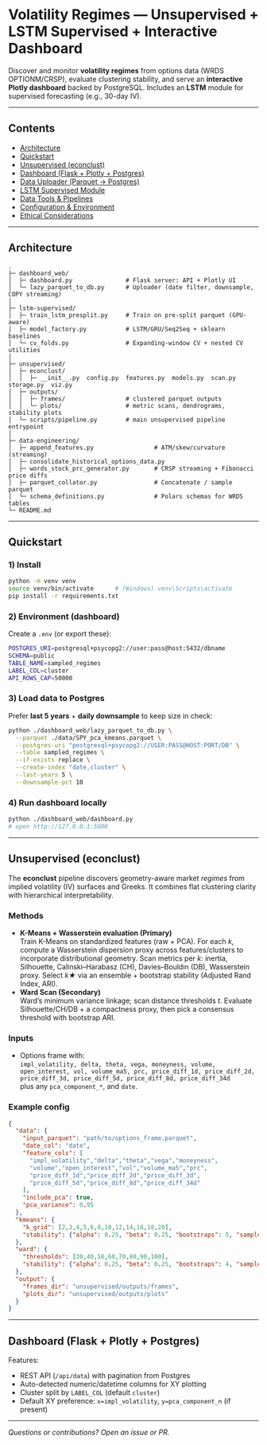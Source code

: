# Volatility Regimes — Unsupervised + LSTM Supervised + Interactive Dashboard

Discover and monitor **volatility regimes** from options data (WRDS OPTIONM/CRSP), evaluate clustering stability, and serve an **interactive Plotly dashboard** backed by PostgreSQL. Includes an **LSTM** module for supervised forecasting (e.g., 30-day IV).

---

## Contents
- [Architecture](#architecture)
- [Quickstart](#quickstart)
- [Unsupervised (econclust)](#unsupervised-econclust)
- [Dashboard (Flask + Plotly + Postgres)](#dashboard-flask--plotly--postgres)
- [Data Uploader (Parquet → Postgres)](#data-uploader-parquet--postgres)
- [LSTM Supervised Module](#lstm-supervised-module)
- [Data Tools & Pipelines](#data-tools--pipelines)
- [Configuration & Environment](#configuration--environment)
- [Ethical Considerations](#ethical-considerations)

---

## Architecture

```
.
├─ dashboard_web/
│  ├─ dashboard.py               # Flask server: API + Plotly UI
│  └─ lazy_parquet_to_db.py      # Uploader (date filter, downsample, COPY streaming)
│
├─ lstm-supervised/
│  ├─ train_lstm_presplit.py     # Train on pre-split parquet (GPU-aware)
│  ├─ model_factory.py           # LSTM/GRU/Seq2Seq + sklearn baselines
│  └─ cv_folds.py                # Expanding-window CV + nested CV utilities
│
├─ unsupervised/
│  ├─ econclust/
│  │  ├─ __init__.py  config.py  features.py  models.py  scan.py  storage.py  viz.py
│  ├─ outputs/
│  │  ├─ frames/                 # clustered parquet outputs
│  │  └─ plots/                  # metric scans, dendrograms, stability plots
│  └─ scripts/pipeline.py        # main unsupervised pipeline entrypoint
│
├─ data-engineering/
│  ├─ append_features.py                 # ATM/skew/curvature (streaming)
│  ├─ consolidate_historical_options_data.py
│  ├─ words_stock_prc_generator.py       # CRSP streaming + Fibonacci price diffs
│  ├─ parquet_collator.py                # Concatenate / sample parquet
│  └─ schema_definitions.py              # Polars schemas for WRDS tables
└─ README.md
```

---

## Quickstart

### 1) Install
```bash
python -m venv venv
source venv/bin/activate      # (Windows) venv\Scripts\activate
pip install -r requirements.txt
```

### 2) Environment (dashboard)
Create a `.env` (or export these):
```bash
POSTGRES_URI=postgresql+psycopg2://user:pass@host:5432/dbname
SCHEMA=public
TABLE_NAME=sampled_regimes
LABEL_COL=cluster
API_ROWS_CAP=50000
```

### 3) Load data to Postgres
Prefer **last 5 years** + **daily downsample** to keep size in check:
```bash
python ./dashboard_web/lazy_parquet_to_db.py \
  --parquet ./data/SPY_pca_kmeans.parquet \
  --postgres-uri "postgresql+psycopg2://USER:PASS@HOST:PORT/DB" \
  --table sampled_regimes \
  --if-exists replace \
  --create-index "date,cluster" \
  --last-years 5 \
  --downsample-pct 10
```

### 4) Run dashboard locally
```bash
python ./dashboard_web/dashboard.py
# open http://127.0.0.1:5000
```

---

## Unsupervised (econclust)

The **econclust** pipeline discovers geometry-aware market *regimes* from implied volatility (IV) surfaces and Greeks. It combines flat clustering clarity with hierarchical interpretability.

### Methods
- **K-Means + Wasserstein evaluation (Primary)**  
  Train K-Means on standardized features (raw + PCA). For each *k*, compute a Wasserstein dispersion proxy across features/clusters to incorporate distributional geometry. Scan metrics per *k*: inertia, Silhouette, Calinski–Harabasz (CH), Davies–Bouldin (DB), Wasserstein proxy. Select *k★* via an ensemble + bootstrap stability (Adjusted Rand Index, ARI).
- **Ward Scan (Secondary)**  
  Ward’s minimum variance linkage; scan distance thresholds *t*. Evaluate Silhouette/CH/DB + a compactness proxy, then pick a consensus threshold with bootstrap ARI.

### Inputs
- Options frame with:  
  `impl_volatility, delta, theta, vega, moneyness, volume, open_interest, vol, volume_ma5, prc, price_diff_1d, price_diff_2d, price_diff_3d, price_diff_5d, price_diff_8d, price_diff_34d`  
  plus any `pca_component_*`, and `date`.

### Example config
```json
{
  "data": {
    "input_parquet": "path/to/options_frame.parquet",
    "date_col": "date",
    "feature_cols": [
      "impl_volatility","delta","theta","vega","moneyness",
      "volume","open_interest","vol","volume_ma5","prc",
      "price_diff_1d","price_diff_2d","price_diff_3d",
      "price_diff_5d","price_diff_8d","price_diff_34d"
    ],
    "include_pca": true,
    "pca_variance": 0.95
  },
  "kmeans": {
    "k_grid": [2,3,4,5,6,8,10,12,14,16,18,20],
    "stability": {"alpha": 0.25, "beta": 0.25, "bootstraps": 5, "sample_frac": 0.7}
  },
  "ward": {
    "thresholds": [30,40,50,60,70,80,90,100],
    "stability": {"alpha": 0.25, "beta": 0.25, "bootstraps": 4, "sample_frac": 0.5}
  },
  "output": {
    "frames_dir": "unsupervised/outputs/frames",
    "plots_dir": "unsupervised/outputs/plots"
  }
}
```

---

## Dashboard (Flask + Plotly + Postgres)

Features:
- REST API (`/api/data`) with pagination from Postgres
- Auto-detected numeric/datetime columns for XY plotting
- Cluster split by `LABEL_COL` (default `cluster`)
- Default XY preference: `x=impl_volatility`, `y=pca_component_n` (if present)

---

*Questions or contributions? Open an issue or PR.*


